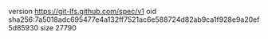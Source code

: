 version https://git-lfs.github.com/spec/v1
oid sha256:7a5018adc695477e4a132ff7521ac6e588724d82ab9ca1f928e9a20ef5d85930
size 27790
